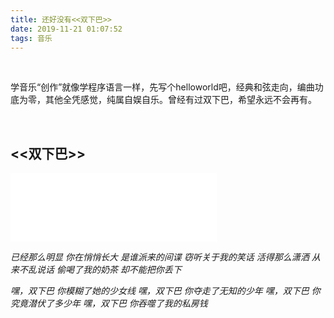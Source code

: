 ```yaml
---
title: 还好没有<<双下巴>>
date: 2019-11-21 01:07:52
tags: 音乐
---
```

<br>

学音乐“创作”就像学程序语言一样，先写个helloworld吧，经典和弦走向，编曲功底为零，其他全凭感觉，纯属自娱自乐。曾经有过双下巴，希望永远不会再有。


<br>


## **<<双下巴>>**

<iframe frameborder="no" border="0" marginwidth="0" marginheight="0" width=330 height=110 src="//music.163.com/outchain/player?type=1&id=83509119&auto=1&height=90"></iframe>

*已经那么明显*
*你在悄悄长大*
*是谁派来的间谍*
*窃听关于我的笑话*
*活得那么潇洒*
*从来不乱说话*
*偷喝了我的奶茶*
*却不能把你丢下*

*嘿，双下巴*
*你模糊了她的少女线*
*嘿，双下巴*
*你夺走了无知的少年*
*嘿，双下巴*
*你究竟潜伏了多少年*
*嘿，双下巴*
*你吞噬了我的私房钱*



